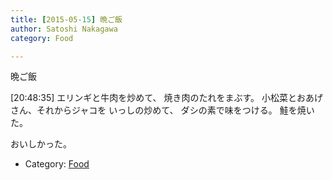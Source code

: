 ```yaml
---
title: [2015-05-15] 晩ご飯
author: Satoshi Nakagawa
category: Food

---
```


晩ご飯

 [20:48:35]
エリンギと牛肉を炒めて、
焼き肉のたれをまぶす。
小松菜とおあげさん、それからジャコを
いっしの炒めて、
ダシの素で味をつける。
鮭を焼いた。

 おいしかった。

- Category: [Food](https://merapano.github.io/categories.html#Food)

